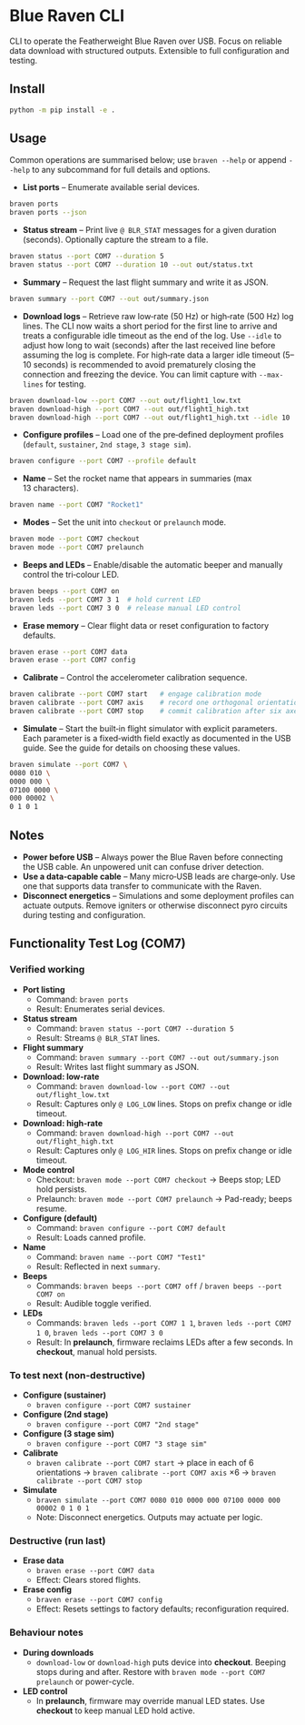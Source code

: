 # Blue Raven CLI

CLI to operate the Featherweight Blue Raven over USB. Focus on reliable data download with structured outputs. Extensible to full configuration and testing.

## Install

```sh
python -m pip install -e .
```

## Usage

Common operations are summarised below; use `braven --help` or append
`--help` to any subcommand for full details and options.

- **List ports** – Enumerate available serial devices.

```sh
braven ports
braven ports --json
```

- **Status stream** – Print live `@ BLR_STAT` messages for a given duration
  (seconds). Optionally capture the stream to a file.

```sh
braven status --port COM7 --duration 5
braven status --port COM7 --duration 10 --out out/status.txt
```

- **Summary** – Request the last flight summary and write it as JSON.

```sh
braven summary --port COM7 --out out/summary.json
```

- **Download logs** – Retrieve raw low‑rate (50 Hz) or high‑rate (500 Hz)
  log lines. The CLI now waits a short period for the first line to
  arrive and treats a configurable idle timeout as the end of the log. Use
  `--idle` to adjust how long to wait (seconds) after the last received line
  before assuming the log is complete. For high‑rate data a larger idle
  timeout (5–10 seconds) is recommended to avoid prematurely closing the
  connection and freezing the device. You can limit capture with
  `--max-lines` for testing.

```sh
braven download-low --port COM7 --out out/flight1_low.txt
braven download-high --port COM7 --out out/flight1_high.txt
braven download-high --port COM7 --out out/flight1_high.txt --idle 10
```

- **Configure profiles** – Load one of the pre‑defined deployment profiles
  (`default`, `sustainer`, `2nd stage`, `3 stage sim`).

```sh
braven configure --port COM7 --profile default
```

- **Name** – Set the rocket name that appears in summaries (max 13 characters).

```sh
braven name --port COM7 "Rocket1"
```

- **Modes** – Set the unit into `checkout` or `prelaunch` mode.

```sh
braven mode --port COM7 checkout
braven mode --port COM7 prelaunch
```

- **Beeps and LEDs** – Enable/disable the automatic beeper and manually
  control the tri‑colour LED.

```sh
braven beeps --port COM7 on
braven leds --port COM7 3 1  # hold current LED
braven leds --port COM7 3 0  # release manual LED control
```

- **Erase memory** – Clear flight data or reset configuration to factory
  defaults.

```sh
braven erase --port COM7 data
braven erase --port COM7 config
```

- **Calibrate** – Control the accelerometer calibration sequence.

```sh
braven calibrate --port COM7 start   # engage calibration mode
braven calibrate --port COM7 axis    # record one orthogonal orientation
braven calibrate --port COM7 stop    # commit calibration after six axes
```

- **Simulate** – Start the built‑in flight simulator with explicit parameters.
  Each parameter is a fixed‑width field exactly as documented in the USB
  guide. See the guide for details on choosing these values.

```sh
braven simulate --port COM7 \
0080 010 \
0000 000 \
07100 0000 \
000 00002 \
0 1 0 1
```

## Notes

- **Power before USB** – Always power the Blue Raven before connecting the
  USB cable. An unpowered unit can confuse driver detection.
- **Use a data‑capable cable** – Many micro‑USB leads are charge‑only. Use one
  that supports data transfer to communicate with the Raven.
- **Disconnect energetics** – Simulations and some deployment profiles can
  actuate outputs. Remove igniters or otherwise disconnect pyro circuits
  during testing and configuration.

## Functionality Test Log (COM7)

### Verified working

- **Port listing**
  - Command: `braven ports`
  - Result: Enumerates serial devices.
- **Status stream**
  - Command: `braven status --port COM7 --duration 5`
  - Result: Streams `@ BLR_STAT` lines.
- **Flight summary**
  - Command: `braven summary --port COM7 --out out/summary.json`
  - Result: Writes last flight summary as JSON.
- **Download: low-rate**
  - Command: `braven download-low --port COM7 --out out/flight_low.txt`
  - Result: Captures only `@ LOG_LOW` lines. Stops on prefix change or idle timeout.
- **Download: high-rate**
  - Command: `braven download-high --port COM7 --out out/flight_high.txt`
  - Result: Captures only `@ LOG_HIR` lines. Stops on prefix change or idle timeout.
- **Mode control**
  - Checkout: `braven mode --port COM7 checkout` → Beeps stop; LED hold persists.
  - Prelaunch: `braven mode --port COM7 prelaunch` → Pad-ready; beeps resume.
- **Configure (default)**
  - Command: `braven configure --port COM7 default`
  - Result: Loads canned profile.
- **Name**
  - Command: `braven name --port COM7 "Test1"`
  - Result: Reflected in next `summary`.
- **Beeps**
  - Commands: `braven beeps --port COM7 off` / `braven beeps --port COM7 on`
  - Result: Audible toggle verified.
- **LEDs**
  - Commands: `braven leds --port COM7 1 1`, `braven leds --port COM7 1 0`, `braven leds --port COM7 3 0`
  - Result: In **prelaunch**, firmware reclaims LEDs after a few seconds. In **checkout**, manual hold persists.

### To test next (non-destructive)

- **Configure (sustainer)**
  - `braven configure --port COM7 sustainer`
- **Configure (2nd stage)**
  - `braven configure --port COM7 "2nd stage"`
- **Configure (3 stage sim)**
  - `braven configure --port COM7 "3 stage sim"`
- **Calibrate**
  - `braven calibrate --port COM7 start` → place in each of 6 orientations → `braven calibrate --port COM7 axis` ×6 → `braven calibrate --port COM7 stop`
- **Simulate**
  - `braven simulate --port COM7 0080 010 0000 000 07100 0000 000 00002 0 1 0 1`
  - Note: Disconnect energetics. Outputs may actuate per logic.

### Destructive (run last)

- **Erase data**
  - `braven erase --port COM7 data`
  - Effect: Clears stored flights.
- **Erase config**
  - `braven erase --port COM7 config`
  - Effect: Resets settings to factory defaults; reconfiguration required.

### Behaviour notes

- **During downloads**
  - `download-low` or `download-high` puts device into **checkout**. Beeping stops during and after. Restore with `braven mode --port COM7 prelaunch` or power-cycle.
- **LED control**
  - In **prelaunch**, firmware may override manual LED states. Use **checkout** to keep manual LED hold active.
